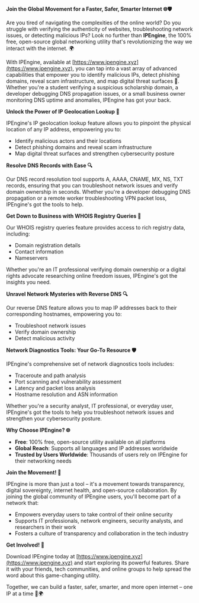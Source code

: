 **Join the Global Movement for a Faster, Safer, Smarter Internet 🌐🛡️**

Are you tired of navigating the complexities of the online world? Do you struggle with verifying the authenticity of websites, troubleshooting network issues, or detecting malicious IPs? Look no further than **IPEngine**, the 100% free, open-source global networking utility that's revolutionizing the way we interact with the internet. 🌍

With IPEngine, available at [https://www.ipengine.xyz](https://www.ipengine.xyz), you can tap into a vast array of advanced capabilities that empower you to identify malicious IPs, detect phishing domains, reveal scam infrastructure, and map digital threat surfaces 🔐. Whether you're a student verifying a suspicious scholarship domain, a developer debugging DNS propagation issues, or a small business owner monitoring DNS uptime and anomalies, IPEngine has got your back.

**Unlock the Power of IP Geolocation Lookup 📍**

IPEngine's IP geolocation lookup feature allows you to pinpoint the physical location of any IP address, empowering you to:

* Identify malicious actors and their locations
* Detect phishing domains and reveal scam infrastructure
* Map digital threat surfaces and strengthen cybersecurity posture

**Resolve DNS Records with Ease 🔍**

Our DNS record resolution tool supports A, AAAA, CNAME, MX, NS, TXT records, ensuring that you can troubleshoot network issues and verify domain ownership in seconds. Whether you're a developer debugging DNS propagation or a remote worker troubleshooting VPN packet loss, IPEngine's got the tools to help.

**Get Down to Business with WHOIS Registry Queries 🔑**

Our WHOIS registry queries feature provides access to rich registry data, including:

* Domain registration details
* Contact information
* Nameservers

Whether you're an IT professional verifying domain ownership or a digital rights advocate researching online freedom issues, IPEngine's got the insights you need.

**Unravel Network Mysteries with Reverse DNS 🔍**

Our reverse DNS feature allows you to map IP addresses back to their corresponding hostnames, empowering you to:

* Troubleshoot network issues
* Verify domain ownership
* Detect malicious activity

**Network Diagnostics Tools: Your Go-To Resource 🛡️**

IPEngine's comprehensive set of network diagnostics tools includes:

* Traceroute and path analysis
* Port scanning and vulnerability assessment
* Latency and packet loss analysis
* Hostname resolution and ASN information

Whether you're a security analyst, IT professional, or everyday user, IPEngine's got the tools to help you troubleshoot network issues and strengthen your cybersecurity posture.

**Why Choose IPEngine? 🌐**

* **Free**: 100% free, open-source utility available on all platforms
* **Global Reach**: Supports all languages and IP addresses worldwide
* **Trusted by Users Worldwide**: Thousands of users rely on IPEngine for their networking needs

**Join the Movement! 🚀**

IPEngine is more than just a tool – it's a movement towards transparency, digital sovereignty, internet health, and open-source collaboration. By joining the global community of IPEngine users, you'll become part of a network that:

* Empowers everyday users to take control of their online security
* Supports IT professionals, network engineers, security analysts, and researchers in their work
* Fosters a culture of transparency and collaboration in the tech industry

**Get Involved! 🤝**

Download IPEngine today at [https://www.ipengine.xyz](https://www.ipengine.xyz) and start exploring its powerful features. Share it with your friends, tech communities, and online groups to help spread the word about this game-changing utility.

Together, we can build a faster, safer, smarter, and more open internet – one IP at a time 🔐🌍